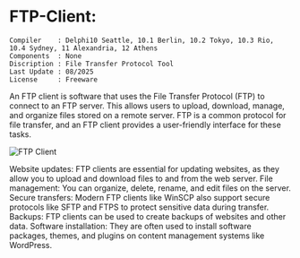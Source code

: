# FTP-Client:

```
Compiler    : Delphi10 Seattle, 10.1 Berlin, 10.2 Tokyo, 10.3 Rio, 10.4 Sydney, 11 Alexandria, 12 Athens
Components  : None
Discription : File Transfer Protocol Tool
Last Update : 08/2025
License     : Freeware
```

An FTP client is software that uses the File Transfer Protocol (FTP) to connect to an FTP server. This allows users to upload, download, manage, and organize files stored on a remote server. FTP is a common protocol for file transfer, and an FTP client provides a user-friendly interface for these tasks.


![FTP Client](https://github.com/user-attachments/assets/d4e581e7-235b-4547-8fac-683ec0ea34ab)


Website updates:
FTP clients are essential for updating websites, as they allow you to upload and download files to and from the web server.
File management:
You can organize, delete, rename, and edit files on the server.
Secure transfers:
Modern FTP clients like WinSCP also support secure protocols like SFTP and FTPS to protect sensitive data during transfer.
Backups:
FTP clients can be used to create backups of websites and other data.
Software installation:
They are often used to install software packages, themes, and plugins on content management systems like WordPress.
